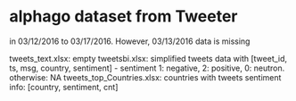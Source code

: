 # alphago dataset from Tweeter 
in 03/12/2016 to 03/17/2016. However, 03/13/2016 data is missing

tweets_text.xlsx: empty
tweetsbi.xlsx: simplified tweets data with [tweet_id,	ts,	msg,	country,	sentiment] - sentiment 1: negative, 2: positive, 0: neutron. otherwise: NA
tweets_top_Countries.xlsx: countries with tweets sentiment info: [country,	sentiment, cnt]




